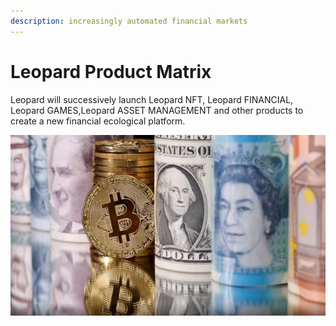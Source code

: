 ```yaml
---
description: increasingly automated financial markets
---
```


# Leopard Product Matrix

Leopard will successively launch Leopard NFT, Leopard  FINANCIAL, Leopard  GAMES,Leopard  ASSET MANAGEMENT and other products to create a new financial ecological platform.

![](../.gitbook/assets/image8.png)
